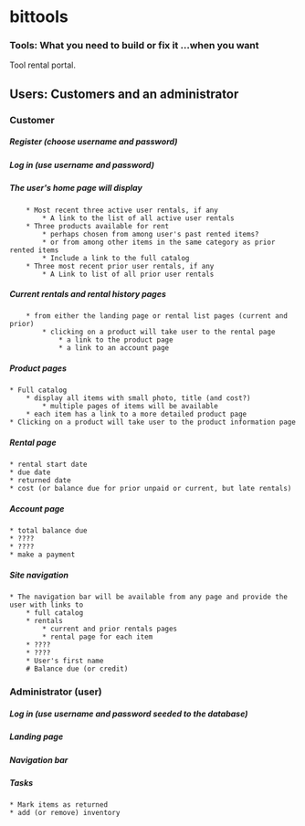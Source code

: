 # bittools

### Tools: What you need to build or fix it ...when you want

Tool rental portal.


## Users: Customers and an administrator

### Customer

##### Register (choose username and password)

##### Log in (use username and password)

##### The user's home page will display

		* Most recent three active user rentals, if any
			* A link to the list of all active user rentals
		* Three products available for rent
			* perhaps chosen from among user's past rented items?
			* or from among other items in the same category as prior rented items
			* Include a link to the full catalog
		* Three most recent prior user rentals, if any
			* A Link to list of all prior user rentals

##### Current rentals and rental history pages
		
		* from either the landing page or rental list pages (current and prior)
			* clicking on a product will take user to the rental page
				* a link to the product page
				* a link to an account page

##### Product pages 

	* Full catalog
		* display all items with small photo, title (and cost?)
			* multiple pages of items will be available
		* each item has a link to a more detailed product page
	* Clicking on a product will take user to the product information page

##### Rental page

	* rental start date
	* due date
	* returned date
	* cost (or balance due for prior unpaid or current, but late rentals)


##### Account page

	* total balance due
	* ????
	* ????
	* make a payment

##### Site navigation

	* The navigation bar will be available from any page and provide the user with links to
		* full catalog
		* rentals
			* current and prior rentals pages
			* rental page for each item
		* ????
		* ????
		* User's first name
		# Balance due (or credit)

### Administrator (user)

##### Log in (use username and password seeded to the database)

##### Landing page

##### Navigation bar 

##### Tasks

	* Mark items as returned
	* add (or remove) inventory

